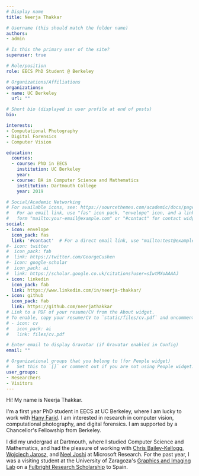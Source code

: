 ```yaml
---
# Display name
title: Neerja Thakkar

# Username (this should match the folder name)
authors:
- admin

# Is this the primary user of the site?
superuser: true

# Role/position
role: EECS PhD Student @ Berkeley

# Organizations/Affiliations
organizations:
- name: UC Berkeley
  url: ""

# Short bio (displayed in user profile at end of posts)
bio: 

interests:
- Computational Photography
- Digital Forensics
- Computer Vision

education:
  courses:
  - course: PhD in EECS
    institution: UC Berkeley
    year: 
  - course: BA in Computer Science and Mathematics
    institution: Dartmouth College
    year: 2019

# Social/Academic Networking
# For available icons, see: https://sourcethemes.com/academic/docs/page-builder/#icons
#   For an email link, use "fas" icon pack, "envelope" icon, and a link in the
#   form "mailto:your-email@example.com" or "#contact" for contact widget.
social:
- icon: envelope
  icon_pack: fas
  link: '#contact'  # For a direct email link, use "mailto:test@example.org".
#- icon: twitter
#  icon_pack: fab
#  link: https://twitter.com/GeorgeCushen
#- icon: google-scholar
#  icon_pack: ai
#  link: https://scholar.google.co.uk/citations?user=sIwtMXoAAAAJ
- icon: linkedin
  icon_pack: fab
  link: https://www.linkedin.com/in/neerja-thakkar/
- icon: github
  icon_pack: fab
  link: https://github.com/neerjathakkar
# Link to a PDF of your resume/CV from the About widget.
# To enable, copy your resume/CV to `static/files/cv.pdf` and uncomment the lines below.
# - icon: cv
#   icon_pack: ai
#   link: files/cv.pdf

# Enter email to display Gravatar (if Gravatar enabled in Config)
email: ""

# Organizational groups that you belong to (for People widget)
#   Set this to `[]` or comment out if you are not using People widget.
user_groups:
- Researchers 
- Visitors
---
```


<meta property="og:image" content="asses/images/featured.jpg">

Hi! My name is Neerja Thakkar.

I'm a first year PhD student in EECS at UC Berkeley, where I am lucky to work with [Hany Farid](https://farid.berkeley.edu/). I am interested in research in computer vision, computational photography, and digital forensics. I am supported by a Chancellor's Fellowship from Berkeley.

I did my undergrad at Dartmouth, where I studied Computer Science and Mathematics, and had the pleasure of working with [Chris Bailey-Kellogg](https://www.cs.dartmouth.edu/~cbk/cbk.php), [Wojciech Jarosz](https://cs.dartmouth.edu/~wjarosz/index.html), and [Neel Joshi](http://neelj.com/) at Microsoft Research. For the past year, I was a visiting student at the University of Zaragoza's [Graphics and Imaging Lab](http://neerja.me/graphics.unizar.es) on a [Fulbright Research Scholarship](https://fulbright.es/) to Spain.